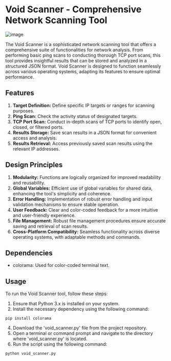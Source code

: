 


# Void Scanner - Comprehensive Network Scanning Tool

   ![image](https://github.com/void0x11/Void-Scanner/assets/69634124/f8014255-c3be-46e2-8abe-34bd8994b656)


The Void Scanner is a sophisticated network scanning tool that offers a comprehensive suite of functionalities for network analysis. From performing basic ping scans to conducting thorough TCP port scans, this tool provides insightful results that can be stored and analyzed in a structured JSON format. Void Scanner is designed to function seamlessly across various operating systems, adapting its features to ensure optimal performance.

## Features
1. **Target Definition:** Define specific IP targets or ranges for scanning purposes.
2. **Ping Scan:** Check the activity status of designated targets.
3. **TCP Port Scan:** Conduct in-depth scans of TCP ports to identify open, closed, or filtered ports.
4. **Results Storage:** Save scan results in a JSON format for convenient access and analysis.
5. **Results Retrieval:** Access previously saved scan results using the relevant IP addresses.

## Design Principles
1. **Modularity:** Functions are logically organized for improved readability and reusability.
2. **Global Variables:** Efficient use of global variables for shared data, enhancing the tool's simplicity and coherence.
3. **Error Handling:** Implementation of robust error handling and input validation mechanisms to ensure stable operation.
4. **User Feedback:** Clear and color-coded feedback for a more intuitive and user-friendly experience.
5. **File Management:** Robust file management procedures ensure accurate saving and retrieval of scan results.
6. **Cross-Platform Compatibility:** Seamless functionality across diverse operating systems, with adaptable methods and commands.

## Dependencies
- colorama: Used for color-coded terminal text.

## Usage
To run the Void Scanner tool, follow these steps:

1. Ensure that Python 3.x is installed on your system.
2. Install the necessary dependency using the following command:

```
pip install colorama
```

4. Download the 'void_scanner.py' file from the project repository.
5. Open a terminal or command prompt and navigate to the directory where 'void_scanner.py' is located.
6. Run the script using the following command:

```
python void_scanner.py
```

